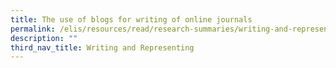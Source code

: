 ```yaml
---
title: The use of blogs for writing of online journals
permalink: /elis/resources/read/research-summaries/writing-and-representing/blogs-for-writing-online-journals/
description: ""
third_nav_title: Writing and Representing
---
```

